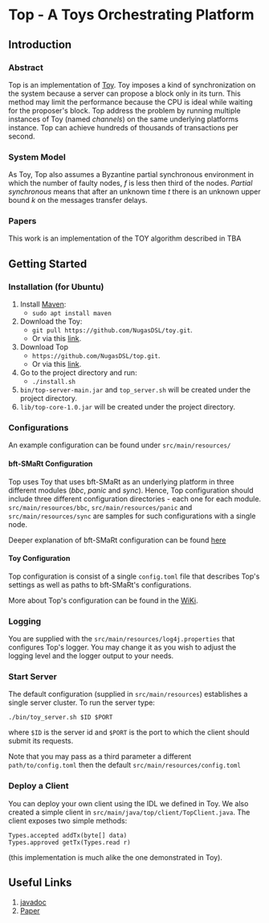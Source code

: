 # Top - A Toys Orchestrating Platform
## Introduction
### Abstract
Top is an implementation of [Toy](https://github.com/NugasDSL/toy). Toy imposes a kind of synchronization on the system 
because  a server can propose a block only in its turn. This method may limit the performance because the CPU
is ideal while waiting for the proposer's block. Top address the problem by running multiple instances of Toy 
(named _channels_) on the same underlying platforms instance. 
Top can achieve hundreds of thousands of transactions per second.
### System Model
As Toy, Top also assumes a Byzantine partial synchronous environment in which the number of faulty nodes, _f_ is less then third of the nodes.
_Partial synchronous_ means that after an unknown time _t_ there is an unknown upper bound _k_ on the messages transfer delays.

### Papers
This work is an implementation of the TOY algorithm described in TBA

## Getting Started
### Installation (for Ubuntu)
1. Install [Maven](https://maven.apache.org/):
    * `sudo apt install maven` 
1. Download the Toy:
    * `git pull https://github.com/NugasDSL/toy.git`.
    * Or via this [link](https://github.com/NugasDSL/toy/archive/master.zip).
1. Download Top
    * `https://github.com/NugasDSL/top.git`.
    * Or via this [link](https://github.com/NugasDSL/top/archive/master.zip).
1. Go to the project directory and run:
    * `./install.sh`
1. `bin/top-server-main.jar` and `top_server.sh` will be created under the project directory.
1. `lib/top-core-1.0.jar` will be created under the project directory.

### Configurations
An example configuration can be found under `src/main/resources/`
#### bft-SMaRt Configuration
Top uses Toy that uses bft-SMaRt as an underlying platform in three different modules (_bbc_, _panic_ and _sync_). Hence, Top configuration should include
three different configuration directories - each one for each module. `src/main/resources/bbc`, `src/main/resources/panic` and `src/main/resources/sync` are samples for
such configurations with a single node.

Deeper explanation of bft-SMaRt configuration can be found [here](https://github.com/bft-smart/library/wiki/BFT-SMaRt-Configuration)
#### Toy Configuration
Top configuration is consist of a single `config.toml` file that describes Top's settings as well as paths to bft-SMaRt's configurations.

More about Top's configuration can be found in the [WiKi](https://github.com/NugasDSL/top/wiki/Configuration).

### Logging
You are supplied with the `src/main/resources/log4j.properties` that configures Top's logger. You may change it as you 
wish to adjust the logging level and the logger output to your needs.
### Start Server
The default configuration (supplied in `src/main/resources`) establishes a single server cluster.
To run the server type:
```
./bin/toy_server.sh $ID $PORT 
```
where `$ID` is the server id and `$PORT` is the port to which the client should submit its requests.

Note that you may pass as a third parameter a different `path/to/config.toml` then the default 
`src/main/resources/config.toml`

### Deploy a Client
You can deploy your own client using the IDL we defined in Toy. We also created a simple client in 
`src/main/java/top/client/TopClient.java`. The client exposes two simple methods: 
```
Types.accepted addTx(byte[] data) 
Types.approved getTx(Types.read r)
```
(this implementation is much alike the one demonstrated in Toy).

## Useful Links
1. [javadoc](https://nugasdsl.github.io/top/apidocs/overview-summary.html)
2. [Paper]()

